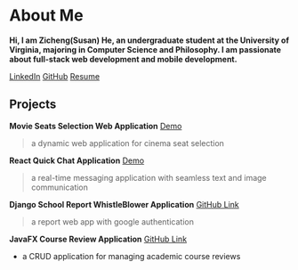 # About Me

**Hi, I am Zicheng(Susan) He, an undergraduate student at the University of Virginia, majoring in Computer Science and Philosophy. I am passionate about full-stack web development and mobile development.**

[LinkedIn](https://www.linkedin.com/in/zicheng-he-9b8670298/)
[GitHub](https://github.com/ZichengHe-Susan)
[Resume](assets/img/Zicheng%20He%20Resume.pdf)

## Projects

**Movie Seats Selection Web Application**
[Demo](https://zichenghe-susan.github.io/Web-Projects-All/MOVIE-SEAT/index.html)

> a dynamic web application for cinema seat selection

**React Quick Chat Application**
[Demo](https://quick-chat-susan-f03bfbd73eb7.herokuapp.com/login)

> a real-time messaging application with seamless text and image communication

**Django School Report WhistleBlower Application**
[GitHub Link](https://github.com/uva-cs3240-s24/project-a-20)

> a report web app with google authentication 

**JavaFX Course Review Application**
[GitHub Link](https://github.com/ZichengHe-Susan/CourseSearch-Application)

- a CRUD application for managing academic course reviews
